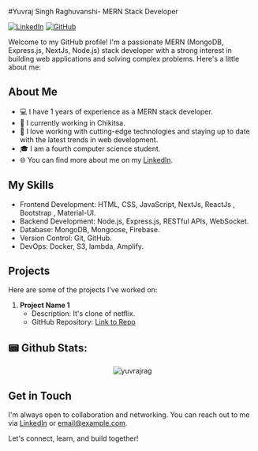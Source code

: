 #Yuvraj Singh Raghuvanshi- MERN Stack Developer

[![LinkedIn](https://img.shields.io/badge/LinkedIn-YourName-blue)](https://www.linkedin.com/in/yuvraj-raghuvanshi-7911281b7/)
[![GitHub](https://img.shields.io/badge/GitHub-YourGitHub-orange)](https://github.com/yuvrajrag)

Welcome to my GitHub profile! I'm a passionate MERN (MongoDB, Express.js, NextJs, Node.js) stack developer with a strong interest in building web applications and solving complex problems. Here's a little about me:

## About Me

- 💻 I have 1 years of experience as a MERN stack developer.
- 🔭 I currently working in Chikitsa.
- 🌟 I love working with cutting-edge technologies and staying up to date with the latest trends in web development.
- 🎓 I am a fourth computer science student.
- 🌐 You can find more about me on my [LinkedIn](https://www.linkedin.com/in/yuvraj-raghuvanshi-7911281b7/).

## My Skills

- Frontend Development: HTML, CSS, JavaScript, NextJs, ReactJs , Bootstrap , Material-UI.
- Backend Development: Node.js, Express.js, RESTful APIs, WebSocket.
- Database: MongoDB, Mongoose, Firebase.
- Version Control: Git, GitHub.
- DevOps: Docker, S3, lambda, Amplify.

## Projects

Here are some of the projects I've worked on:

1. **Project Name 1**
   - Description: It's clone of netflix.
   - GitHub Repository: [Link to Repo](https://github.com/yuvrajrag/netflix-clone.github.io)


## 📟 Github Stats:



<p align="center">
<img align="center" src="https://github-readme-stats.vercel.app/api?username=yuvrajrag&show_icons=true&title_color=ffffff&icon_color=bb2acf&text_color=daf7dc&bg_color=151515" alt="yuvrajrag" />
</p>


## Get in Touch

I'm always open to collaboration and networking. You can reach out to me via [LinkedIn](https://www.linkedin.com/in/yuvraj-raghuvanshi-7911281b7/) or [email@example.com](mailto:yuvrajraghuvanshi0701@gmail.com).

Let's connect, learn, and build together!
